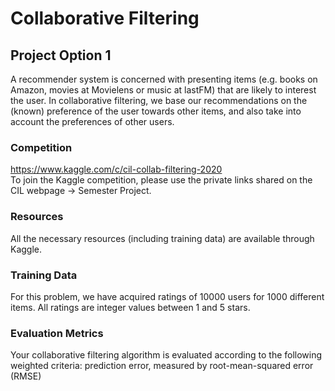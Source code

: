 # Collaborative Filtering
## Project Option 1

A recommender system is concerned with presenting items (e.g. books on Amazon, movies at Movielens or music at lastFM) that are likely to interest the user. In collaborative filtering, we base our recommendations on the (known) preference of the user towards other items, and also take into account the preferences of other users.

### Competition
https://www.kaggle.com/c/cil-collab-filtering-2020  
To join the Kaggle competition, please use the private links shared on the CIL webpage -> Semester Project.  
### Resources
All the necessary resources (including training data) are available through Kaggle.  
### Training Data
For this problem, we have acquired ratings of 10000 users for 1000 different items. All ratings are integer values between 1 and 5 stars.  

### Evaluation Metrics
Your collaborative filtering algorithm is evaluated according to the following weighted criteria:
prediction error, measured by root-mean-squared error (RMSE)
